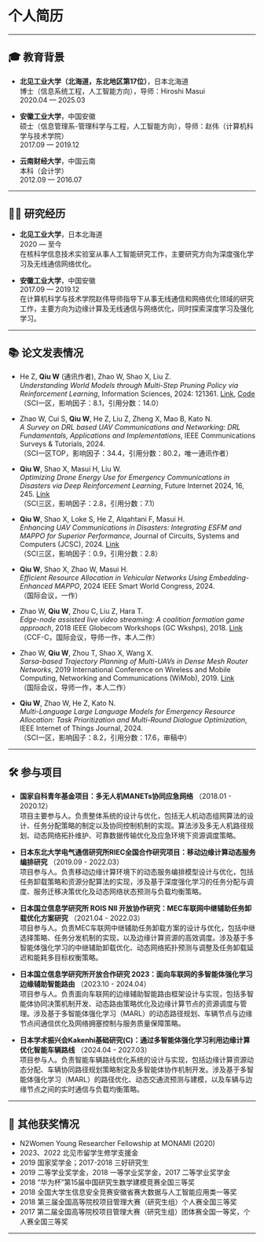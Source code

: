 # 个人简历

---

<!-- **姓名**：邱雯  
**邮箱**：clorisqiu1@gmail.com  
**主页**：[https://clorisqiu1.github.io/](https://clorisqiu1.github.io/mypage/)

--- -->

## 🎓 教育背景

- **北见工业大学（北海道，东北地区第17位）**，日本北海道  
  博士（信息系统工程，人工智能方向），导师：Hiroshi Masui  
  2020.04 — 2025.03

- **安徽工业大学**，中国安徽  
  硕士（信息管理系-管理科学与工程，人工智能方向），导师：赵伟（计算机科学与技术学院）  
  2017.09 — 2019.12

- **云南财经大学**，中国云南  
  本科（会计学）  
  2012.09 — 2016.07

---

## 🧑‍🔬 研究经历

- **北见工业大学**，日本北海道  
  2020 — 至今  
  在核科学信息技术实验室从事人工智能研究工作，主要研究方向为深度强化学习及无线通信网络优化。

- **安徽工业大学**，中国安徽  
  2017.09 — 2019.12  
  在计算机科学与技术学院赵伟导师指导下从事无线通信和网络优化领域的研究工作，主要方向为边缘计算及无线通信与网络优化，同时探索深度学习及强化学习。

---

## 📚 论文发表情况

- He Z, **Qiu W** (通讯作者), Zhao W, Shao X, Liu Z.  
  *Understanding World Models through Multi-Step Pruning Policy via Reinforcement Learning*, Information Sciences, 2024: 121361. [Link](https://www.sciencedirect.com/science/article/abs/pii/S0020025524012751), [Code](https://github.com/tinyzqh/MSPP)  
  （SCI一区，影响因子：8.1，引用分数：14.0）

- Zhao W, Cui S, **Qiu W**, He Z, Liu Z, Zheng X, Mao B, Kato N.  
  *A Survey on DRL based UAV Communications and Networking: DRL Fundamentals, Applications and Implementations*, IEEE Communications Surveys & Tutorials, 2024.  
  （SCI一区TOP，影响因子：34.4，引用分数：80.2，唯一通讯作者）

- **Qiu W**, Shao X, Masui H, Liu W.  
  *Optimizing Drone Energy Use for Emergency Communications in Disasters via Deep Reinforcement Learning*, Future Internet 2024, 16, 245. [Link](https://www.mdpi.com/1999-5903/16/7/245)  
  （SCI三区，影响因子：2.8，引用分数：7.1）

- **Qiu W**, Shao X, Loke S, He Z, Alqahtani F, Masui H.  
  *Enhancing UAV Communications in Disasters: Integrating ESFM and MAPPO for Superior Performance*, Journal of Circuits, Systems and Computers (JCSC), 2024. [Link](https://doi.org/10.1142/S0218126625501129)  
  （SCI三区，影响因子：0.9，引用分数：2.8）

- **Qiu W**, Shao X, Zhao W, Masui H.  
  *Efficient Resource Allocation in Vehicular Networks Using Embedding-Enhanced MAPPO*, 2024 IEEE Smart World Congress, 2024.  
  （国际会议，一作）

- Zhao W, **Qiu W**, Zhou C, Liu Z, Hara T.  
  *Edge-node assisted live video streaming: A coalition formation game approach*, 2018 IEEE Globecom Workshops (GC Wkshps), 2018. [Link](https://ieeexplore.ieee.org/document/8644422)  
  （CCF-C，国际会议，导师一作，本人二作）

- Zhao W, **Qiu W**, Zhou T, Shao X, Wang X.  
  *Sarsa-based Trajectory Planning of Multi-UAVs in Dense Mesh Router Networks*, 2019 International Conference on Wireless and Mobile Computing, Networking and Communications (WiMob), 2019. [Link](https://ieeexplore.ieee.org/document/8923410)  
  （国际会议，导师一作，本人二作）

- **Qiu W**, Zhao W, He Z, Kato N.  
  *Multi-Language Large Language Models for Emergency Resource Allocation: Task Prioritization and Multi-Round Dialogue Optimization*, IEEE Internet of Things Journal, 2024.  
  （SCI一区，影响因子：8.2，引用分数：17.6，审稿中）

---

## 🛠 参与项目

- **国家自科青年基金项目：多无人机MANETs协同应急网络** （2018.01 - 2020.12）  
  项目主要参与人。负责整体系统的设计与优化，包括无人机动态组网算法的设计、任务分配策略的制定以及协同控制机制的实现。算法涉及多无人机路径规划、动态网络拓扑维护、可靠数据传输优化及应急环境下资源调度策略。

- **日本东北大学电气通信研究所RIEC全国合作研究项目：移动边缘计算动态服务编排研究** （2019.09 - 2022.03）  
  项目参与人。负责移动边缘计算环境下的动态服务编排模型设计与优化，包括任务卸载策略和资源分配算法的实现，涉及基于深度强化学习的任务分配与调度、服务迁移决策优化及动态网络状态预测与负载均衡策略。

- **日本国立信息学研究所 ROIS NII 开放协作研究：MEC车联网中继辅助任务卸载优化方案研究** （2021.04 - 2022.03）  
  项目参与人。负责MEC车联网中继辅助任务卸载方案的设计与优化，包括中继选择策略、任务分发机制的实现，以及边缘计算资源的高效调度。涉及基于多智能体强化学习的中继辅助卸载优化、动态网络拓扑预测与调整及任务卸载延迟和能耗多目标权衡策略。

- **日本国立信息学研究所开放合作研究 2023：面向车联网的多智能体强化学习边缘辅助智能路由** （2023.10 - 2024.04）  
  项目参与人。负责面向车联网的边缘辅助智能路由框架设计与实现，包括多智能体协同决策机制开发、动态路由策略优化及边缘计算节点的资源调度与管理。涉及基于多智能体强化学习（MARL）的动态路径规划、车辆节点与边缘节点间通信优化及网络拥塞控制与服务质量保障策略。

- **日本学术振兴会Kakenhi基础研究(C)：通过多智能体强化学习利用边缘计算优化智能车辆路线** （2024.04 - 2027.03）  
  项目参与人。负责智能车辆路线优化系统的设计与实现，包括边缘计算资源动态分配、车辆协同路径规划策略制定及多智能体协作机制开发。涉及基于多智能体强化学习（MARL）的路径优化、动态交通流预测与建模，以及车辆与边缘节点之间的实时通信与负载均衡策略。

---

## 🏅 其他获奖情况

- N2Women Young Researcher Fellowship at MONAMI (2020)
- 2023、2022 北见市留学生修学支援金
- 2019 国家奖学金；2017-2018 三好研究生
- 2019 二等学业奖学金，2018 一等学业奖学金，2017 二等学业奖学金
- 2018 “华为杯”第15届中国研究生数学建模竞赛全国三等奖
- 2018 全国大学生信息安全竞赛安徽省赛大数据与人工智能应用类一等奖
- 2018 第三届全国高等院校项目管理大赛（研究生组）个人赛全国三等奖
- 2017 第二届全国高等院校项目管理大赛（研究生组）团体赛全国一等奖，个人赛全国三等奖

---
